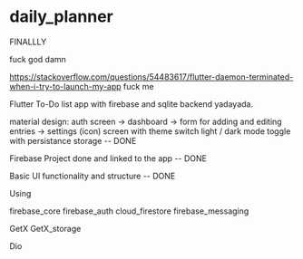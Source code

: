 # daily_planner

FINALLLY

fuck god damn

https://stackoverflow.com/questions/54483617/flutter-daemon-terminated-when-i-try-to-launch-my-app fuck me

Flutter To-Do list app with firebase and sqlite backend yadayada.

material design: auth screen -> dashboard -> form for adding and editing entries
                                          -> settings (icon) screen with theme switch
light / dark mode toggle with persistance storage -- DONE

Firebase Project done and linked to the app -- DONE

Basic UI functionality and structure -- DONE

Using

firebase_core
firebase_auth
cloud_firestore
firebase_messaging

GetX
GetX_storage

Dio